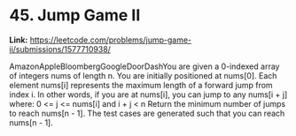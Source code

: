 # 45. Jump Game II

**Link:** https://leetcode.com/problems/jump-game-ii/submissions/1577710938/

AmazonAppleBloombergGoogleDoorDashYou are given a 0-indexed array of integers nums of length n. You are initially positioned at nums[0]. Each element nums[i] represents the maximum length of a forward jump from index i. In other words, if you are at nums[i], you can jump to any nums[i + j] where: 0 <= j <= nums[i] and i + j < n Return the minimum number of jumps to reach nums[n - 1]. The test cases are generated such that you can reach nums[n - 1].

